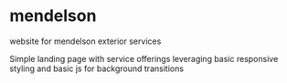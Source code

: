 # mendelson
website for mendelson exterior services

Simple landing page with service offerings leveraging basic responsive styling and basic js for background transitions
